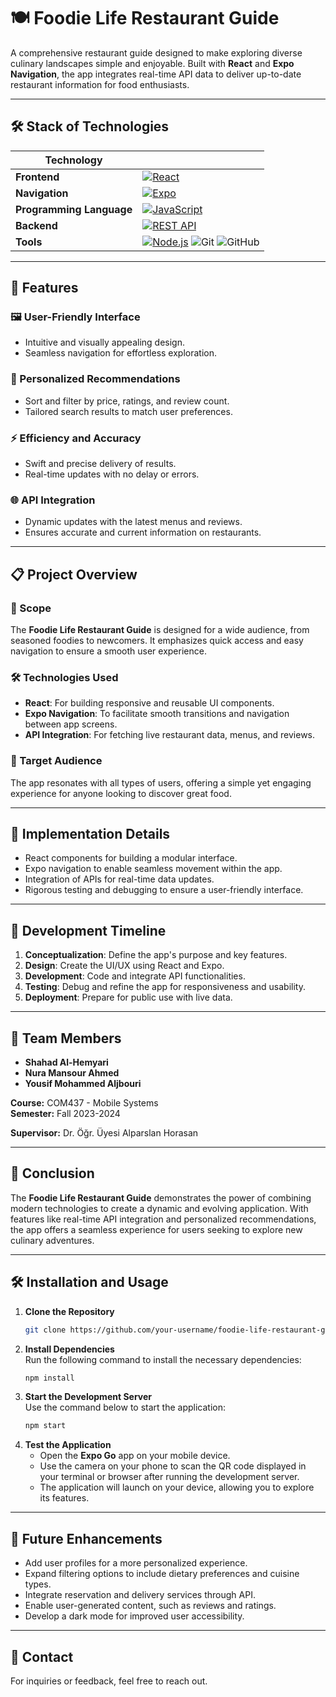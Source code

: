 # 🍽️ Foodie Life Restaurant Guide

A comprehensive restaurant guide designed to make exploring diverse culinary landscapes simple and enjoyable. Built with **React** and **Expo Navigation**, the app integrates real-time API data to deliver up-to-date restaurant information for food enthusiasts.

---

## 🛠️ Stack of Technologies  

| **Technology**           |                                                                                    |
|--------------------------|------------------------------------------------------------------------------------------------|
| **Frontend**              | [![React](https://img.shields.io/badge/React-61DAFB?style=for-the-badge&logo=react&logoColor=white)](https://reactjs.org/)                             |
| **Navigation**            | [![Expo](https://img.shields.io/badge/Expo-1B1F23?style=for-the-badge&logo=expo&logoColor=white)](https://expo.dev/)                                         |
| **Programming Language**  | [![JavaScript](https://img.shields.io/badge/JavaScript-F7DF1E?style=for-the-badge&logo=javascript&logoColor=black)](https://developer.mozilla.org/en-US/docs/Web/JavaScript)                          |
| **Backend**               | [![REST API](https://img.shields.io/badge/REST_API-25D366?style=for-the-badge&logo=api&logoColor=white)](https://en.wikipedia.org/wiki/Representational_state_transfer)                              |
| **Tools**                 | [![Node.js](https://img.shields.io/badge/Node.js-339933?style=for-the-badge&logo=node.js&logoColor=white)](https://nodejs.org/) ![Git](https://img.shields.io/badge/Git-F05032?style=for-the-badge&logo=git&logoColor=white) ![GitHub](https://img.shields.io/badge/GitHub-181717?style=for-the-badge&logo=github&logoColor=white) |

---
 
## 🚀 Features

### 🖼️ User-Friendly Interface
- Intuitive and visually appealing design.
- Seamless navigation for effortless exploration.

### 🎯 Personalized Recommendations
- Sort and filter by price, ratings, and review count.
- Tailored search results to match user preferences.

### ⚡ Efficiency and Accuracy
- Swift and precise delivery of results.
- Real-time updates with no delay or errors.

### 🌐 API Integration
- Dynamic updates with the latest menus and reviews.
- Ensures accurate and current information on restaurants.

---

## 📋 Project Overview

### 📝 Scope
The **Foodie Life Restaurant Guide** is designed for a wide audience, from seasoned foodies to newcomers. It emphasizes quick access and easy navigation to ensure a smooth user experience.

### 🛠️ Technologies Used
- **React**: For building responsive and reusable UI components.
- **Expo Navigation**: To facilitate smooth transitions and navigation between app screens.
- **API Integration**: For fetching live restaurant data, menus, and reviews.

### 🎯 Target Audience
The app resonates with all types of users, offering a simple yet engaging experience for anyone looking to discover great food.

---

## 📐 Implementation Details

- React components for building a modular interface.
- Expo navigation to enable seamless movement within the app.
- Integration of APIs for real-time data updates.
- Rigorous testing and debugging to ensure a user-friendly interface.

---

## 📅 Development Timeline

1. **Conceptualization**: Define the app's purpose and key features.
2. **Design**: Create the UI/UX using React and Expo.
3. **Development**: Code and integrate API functionalities.
4. **Testing**: Debug and refine the app for responsiveness and usability.
5. **Deployment**: Prepare for public use with live data.

---

## 🤝 Team Members

- **Shahad Al-Hemyari**   
- **Nura Mansour Ahmed**  
- **Yousif Mohammed Aljbouri**

**Course:** COM437 - Mobile Systems  
**Semester:** Fall 2023-2024  

**Supervisor:** Dr. Öğr. Üyesi Alparslan Horasan  

---

## 📌 Conclusion
The **Foodie Life Restaurant Guide** demonstrates the power of combining modern technologies to create a dynamic and evolving application. With features like real-time API integration and personalized recommendations, the app offers a seamless experience for users seeking to explore new culinary adventures.

---

## 🛠️ Installation and Usage

1. **Clone the Repository**  
   ```bash
   git clone https://github.com/your-username/foodie-life-restaurant-guide.git

2. **Install Dependencies**  
   Run the following command to install the necessary dependencies:  
   ```bash
   npm install

3. **Start the Development Server**  
   Use the command below to start the application:  
   ```bash
   npm start

4. **Test the Application**  
   - Open the **Expo Go** app on your mobile device.  
   - Use the camera on your phone to scan the QR code displayed in your terminal or browser after running the development server.  
   - The application will launch on your device, allowing you to explore its features.

---

## 🌟 Future Enhancements

- Add user profiles for a more personalized experience.  
- Expand filtering options to include dietary preferences and cuisine types.  
- Integrate reservation and delivery services through API.  
- Enable user-generated content, such as reviews and ratings.  
- Develop a dark mode for improved user accessibility.  

---

## 📧 Contact  

For inquiries or feedback, feel free to reach out.

